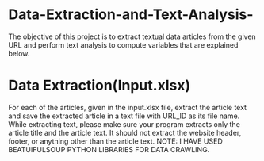 # Data-Extraction-and-Text-Analysis-
The objective of this project is to extract textual data articles from the given URL and perform text analysis to compute variables that are explained below. 

# Data Extraction(Input.xlsx)
For each of the articles, given in the input.xlsx file, extract the article text and save the extracted article in a text file with URL_ID as its file name.
While extracting text, please make sure your program extracts only the article title and the article text. It should not extract the website header, footer, or anything other than the article text. 
NOTE: I HAVE USED BEATUIFULSOUP PYTHON LIBRARIES FOR DATA CRAWLING.
